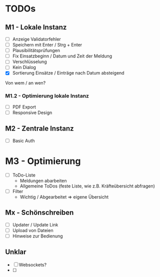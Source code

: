 # TODOs

## M1 - Lokale Instanz

- [ ] Anzeige Validatorfehler
- [ ] Speichern mit Enter / Strg + Enter
- [ ] Plausibilitätsprüfungen
- [ ] Fix Einsatzbeginn / Datum und Zeit der Meldung
- [ ] Verschlüsselung
- [ ] Kein Dialog
- [x] Sortierung Einsätze / Einträge nach Datum absteigend

Von wem / an wen?

### M1.2 - Optimierung lokale Instanz

- [ ] PDF Export
- [ ] Responsive Design

## M2 - Zentrale Instanz

- [ ] Basic Auth

# M3 - Optimierung

- [ ] ToDo-Liste
  - Meldungen abarbeiten
  - Allgemeine ToDos (feste Liste, wie z.B. Kräfteübersicht abfragen)
- [ ] Filter
  - Wichtig / Abgearbeitet => eigene Übersicht

## Mx - Schönschreiben

- [ ] Updater / Update Link
- [ ] Upload von Dateien
- [ ] Hinweise zur Bedienung

## Unklar

- [ ] Websockets?
- [ ] 
